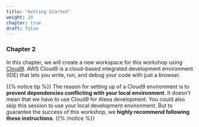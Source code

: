 ```yaml
---
title: "Getting Started"
weight: 20
chapter: true
draft: false
---
```


### Chapter 2


In this chapter, we will create a new workspace for this workshop using [Cloud9](https://console.aws.amazon.com/cloud9/).
AWS Cloud9 is a cloud-based integrated development environment (IDE) that lets you write, run, and debug your code 
with just a browser.

{{% notice tip %}}
The reason for setting up of a Cloud9 environment is to **prevent dependencies conflicting with your local 
environment**. It doesn't mean that we have to use Cloud9 for Alexa development.
You could also skip this session to use your local development environment. But to guarantee the success of this 
workshop, we **highly recommend following these instructions**.
{{% /notice %}}





